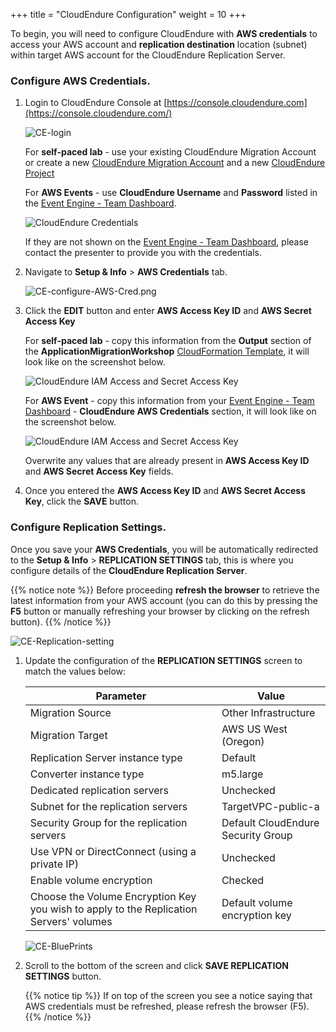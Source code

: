 +++
title = "CloudEndure Configuration"
weight = 10
+++


To begin, you will need to configure CloudEndure with **AWS credentials** to access your AWS account and **replication destination** location (subnet) within target AWS account for the CloudEndure Replication Server.

### Configure AWS Credentials.

1. Login to CloudEndure Console at [https://console.cloudendure.com](https://console.cloudendure.com/)

    ![CE-login](/ce/CE-login.png)

    For **self-paced lab** - use your existing CloudEndure Migration Account or create a new [CloudEndure Migration Account](https://console.cloudendure.com/#/register/register) and a new <a href="https://docs.cloudendure.com/#Getting_Started_with_CloudEndure/Working_with_Projects/Working_with_Projects.htm#Creating_a_New_Project%3FTocPath%3DNavigation%7CGetting%2520Started%2520with%2520CloudEndure%7CWorking%2520with%2520Projects%7C_____2" target="_blank">CloudEndure Project</a>

    For **AWS Events** - use **CloudEndure Username** and **Password** listed in the <A href="https://dashboard.eventengine.run/dashboard" target="_blank">Event Engine - Team Dashboard</a>.

    ![CloudEndure Credentials](/ce/CE-console-credentials.png)

    If they are not shown on the <A href="https://dashboard.eventengine.run/dashboard" target="_blank">Event Engine - Team Dashboard</a>, please contact the presenter to provide you with the credentials.

2. Navigate to **Setup & Info** > **AWS Credentials** tab.

    ![CE-configure-AWS-Cred.png](/ce/CE-configure-AWS-Cred.png.png)

3. Click the **EDIT** button and enter **AWS Access Key ID** and **AWS Secret Access Key** 
   
    For **self-paced lab** - copy this information from the **Output** section of the **ApplicationMigrationWorkshop** <a href="https://us-west-2.console.aws.amazon.com/cloudformation/home?region=us-west-2#/" target="_blank">CloudFormation Template</a>, it will look like on the screenshot below.

    ![CloudEndure IAM Access and Secret Access Key](/ce/ce-self-service-accesskeys.png)

    For **AWS Event** - copy this information from your <A href="https://dashboard.eventengine.run/dashboard" target="_blank">Event Engine - Team Dashboard</a> - **CloudEndure AWS Credentials** section, it will look like on the screenshot below.  

    ![CloudEndure IAM Access and Secret Access Key](/ce/CE-credentials.png)

    Overwrite any values that are already present in **AWS Access Key ID** and **AWS Secret Access Key** fields.

4. Once you entered the **AWS Access Key ID** and **AWS Secret Access Key**, click the **SAVE** button.

### Configure Replication Settings.

Once you save your **AWS Credentials**, you will be automatically redirected to the **Setup & Info** > **REPLICATION SETTINGS** tab, this is where you configure details of the **CloudEndure Replication Server**.

{{% notice note %}}
Before proceeding **refresh the browser** to retrieve the latest information from your AWS account (you can do this by pressing the **F5** button or manually refreshing your browser by clicking on the refresh button).
{{% /notice %}}

![CE-Replication-setting](/ce/CE-Replication-setting.png)

1. Update the configuration of the **REPLICATION SETTINGS** screen to match the values below:

    | Parameter                                  | Value                                                        |
    | ------------------------------------------ | ------------------------------------------------------------ |
    | Migration Source                           | Other Infrastructure                                         |
    | Migration Target                           | AWS US West (Oregon)                                         |
    | Replication Server instance type           | Default                                                      |
    | Converter instance type                    | m5.large                                                     |
    | Dedicated replication servers              | Unchecked                                                    |
    | Subnet for the replication servers         | TargetVPC-public-a |
    | Security Group for the replication servers | Default CloudEndure Security Group                                                     |
    | Use VPN or DirectConnect (using a private IP) | Unchecked                                                |
    | Enable volume encryption                   | Checked                                                     |    
    | Choose the Volume Encryption Key you wish to apply to the Replication Servers' volumes | Default volume encryption key  |
    
    ![CE-BluePrints](/ce/ce-blueprint-details.png)

2. Scroll to the bottom of the screen and click **SAVE REPLICATION SETTINGS** button.

    {{% notice tip %}}
If on top of the screen you see a notice saying that AWS credentials must be refreshed, please refresh the browser (F5).
{{% /notice %}}
